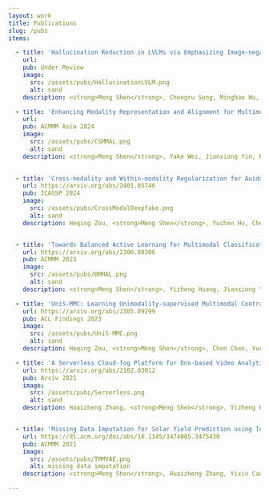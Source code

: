 ```yaml
---
layout: work
title: Publications
slug: /pubs
items:

  - title: 'Hallucination Reduction in LVLMs via Emphasizing Image-negative Tokens during Training'
    url: 
    pub: Under Review
    image:
      src: /assets/pubs/HallucinationLVLM.png
      alt: sand
    description: <strong>Meng Shen</strong>, Chengru Song, Minghao Wu, Xinming Hou, Deepu Rajan

  - title: 'Enhancing Modality Representation and Alignment for Multimodal Cold-start Active Learning'
    url: 
    pub: ACMMM Asia 2024
    image:
      src: /assets/pubs/CSMMAL.png
      alt: sand
    description: <strong>Meng Shen</strong>, Yake Wei, Jianxiong Yin, Deepu Rajan, Di Hu, Simon See

  
  - title: 'Cross-modality and Within-modality Regularization for Auido-visual Deepfake Detection'
    url: https://arxiv.org/abs/2401.05746
    pub: ICASSP 2024
    image:
      src: /assets/pubs/CrossModalDeepfake.png
      alt: sand
    description: Heqing Zou, <strong>Meng Shen</strong>, Yuchen Hu, Chen Chen, Eng Siong Chng, Deepu Rajan


  - title: 'Towards Balanced Active Learning for Multimodal Classification'
    url: https://arxiv.org/abs/2306.08306
    pub: ACMMM 2023
    image:
      src: /assets/pubs/BMMAL.png
      alt: sand
    description: <strong>Meng Shen</strong>, Yizheng Huang, Jianxiong Yin, Heqing Zou, Deepu Rajan, Simon See

  - title: 'UniS-MMC: Learning Unimodality-supervised Multimodal Contrastive Representations'
    url: https://arxiv.org/abs/2305.09299
    pub: ACL Findings 2023
    image:
      src: /assets/pubs/UniS-MMC.png
      alt: sand
    description: Heqing Zou, <strong>Meng Shen</strong>, Chen Chen, Yuchen Hu, Deepu Rajan, Eng Siong Chng

  - title: 'A Serverless Cloud-fog Platform for Dnn-based Video Analytics with Incremental Learning'
    url: https://arxiv.org/abs/2102.03012
    pub: Arxiv 2021
    image:
      src: /assets/pubs/Serverless.png
      alt: sand
    description: Huaizheng Zhang, <strong>Meng Shen</strong>, Yizheng Huang, Yonggang Wen, Yong Luo, Guanyu Gao, Kyle Guan


  - title: 'Missing Data Imputation for Solar Yield Prediction using Temporal Multi-Modal Variational Auto-Encoder'
    url: https://dl.acm.org/doi/abs/10.1145/3474085.3475430
    pub: ACMMM 2021
    image:
      src: /assets/pubs/TMMVAE.png
      alt: missing data imputation
    description: <strong>Meng Shen</strong>, Huaizheng Zhang, Yixin Cao, Fan Yang, Yonggang Wen

---
```


<!-- <br />
<br /> -->